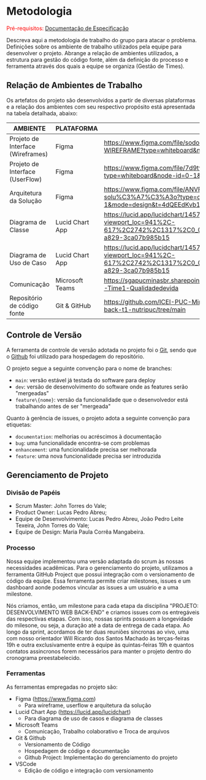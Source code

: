 # Metodologia

<span style="color:red">Pré-requisitos: <a href="2-Especificação do Projeto.md"> Documentação de Especificação</a></span>

Descreva aqui a metodologia de trabalho do grupo para atacar o problema. Definições sobre os ambiente de trabalho utilizados pela equipe para desenvolver o projeto. Abrange a relação de ambientes utilizados, a estrutura para gestão do código fonte, além da definição do processo e ferramenta através dos quais a equipe se organiza (Gestão de Times).

## Relação de Ambientes de Trabalho

Os artefatos do projeto são desenvolvidos a partir de diversas plataformas e a relação dos ambientes com seu respectivo propósito está apresentada na tabela detalhada, abaixo:
 

| AMBIENTE | PLATAFORMA    | LINK                       |
|--------------------|----------------------------------------|----------------------------------------------|
| Projeto de Interface (Wireframes)  | Figma           | https://www.figma.com/file/sodoSf9kQMtUsctcWVza1E/NUTRIPUC-2.0-WIREFRAME?type=whiteboard&node-id=549-1516&t=ZU6oToMsxezIbYpC-0    |
| Projeto de Interface (UserFlow)   | Figma           | https://www.figma.com/file/7d9twyDUqOWNfuoYmlOhvu/Userflow?type=whiteboard&node-id=0-1&t=uQdhHWlJSwYa81nm-0      |
| Arquitetura da Solução     | Figma           |https://www.figma.com/file/ANVFM6HVsYZfzN798TKnkc/arquitetura-da-solu%C3%A7%C3%A3o?type=design&node-id=0-1&mode=design&t=4dQEEdKvb1BYtXDR-0       |
| Diagrama de Classe     |  Lucid Chart App  | https://lucid.app/lucidchart/14570a15-b029-4abb-b0ae-6531244ef26e/edit?viewport_loc=941%2C-617%2C2742%2C1317%2C0_0&invitationId=inv_ad5ac0b1-d2cb-4684-a829-3ca07b985b15       |
| Diagrama de Uso de Caso    |  Lucid Chart App  | https://lucid.app/lucidchart/14570a15-b029-4abb-b0ae-6531244ef26e/edit?viewport_loc=941%2C-617%2C2742%2C1317%2C0_0&invitationId=inv_ad5ac0b1-d2cb-4684-a829-3ca07b985b15       |
| Comunicação  |  Microsoft Teams |  https://sgapucminasbr.sharepoint.com/sites/team_sga_2441_2023_2_8785101-Time1-Qualidadedevida    |
| Repositório de código fonte    | Git & GitHub | https://github.com/ICEI-PUC-Minas-PMV-SInt/pmv-sint-2023-2-e3-proj-back-t1-nutripuc/tree/main |

## Controle de Versão

A ferramenta de controle de versão adotada no projeto foi o
[Git](https://git-scm.com/), sendo que o [Github](https://github.com)
foi utilizado para hospedagem do repositório.

O projeto segue a seguinte convenção para o nome de branches:

- `main`: versão estável já testada do software para deploy
- `dev`: versão de desenvolvimento do software onde as features serão "mergeadas"
- `feature\{nome}`: versão da funcionalidade que o desenvolvedor está trabalhando antes de ser "mergeada"

Quanto à gerência de issues, o projeto adota a seguinte convenção para
etiquetas:

- `documentation`: melhorias ou acréscimos à documentação
- `bug`: uma funcionalidade encontra-se com problemas
- `enhancement`: uma funcionalidade precisa ser melhorada
- `feature`: uma nova funcionalidade precisa ser introduzida

## Gerenciamento de Projeto

### Divisão de Papéis

- Scrum Master: John Torres do Vale;
- Product Owner: Lucas Pedro Abreu;
- Equipe de Desenvolvimento: Lucas Pedro Abreu, João Pedro Leite Texeira, John Torres do Vale;
- Equipe de Design: Maria Paula Corrêa Mangabeira.

### Processo

Nossa equipe implementou uma versão adaptada do scrum às nossas necessidades acadêmicas. Para o gerenciamento do projeto, utilizamos a ferramenta GitHub Project que possui integração com o versionamento de código da equipe. Essa ferramenta permite criar milestones, issues e um dashboard aonde podemos vincular as issues a um usuário e a uma milestone.

Nós criamos, então, um milestone para cada etapa da disciplina "PROJETO: DESENVOLVIMENTO WEB BACK-END" e criamos issues com os entregáveis das respectivas etapas. Com isso, nossas sprints possuem a longevidade do milesone, ou seja, a duração até a data de entrega de cada etapa. Ao longo da sprint, acordamos de ter duas reuniões síncronas ao vivo, uma com nosso orientador Will Ricardo dos Santos Machado às terças-feiras 19h e outra exclusivamente entre à equipe às quintas-feiras 19h e quantos contatos assincronos forem necessários para manter o projeto dentro do cronograma preestabelecido.

### Ferramentas

As ferramentas empregadas no projeto são:

- Figma (https://www.figma.com)
  - Para wireframe, userflow e arquitetura da solução
- Lucid Chart App (https://lucid.app/lucidchart)
  - Para diagrama de uso de casos e diagrama de classes
- Microsoft Teams
  - Comunicação, Trabalho colaborativo e Troca de arquivos
- Git & Github
  - Versionamento de Código
  - Hospedagem de código e documentação
  - Github Project: Implementação do gerenciamento do projeto
- VSCode
  - Edição de código e integração com versionamento
